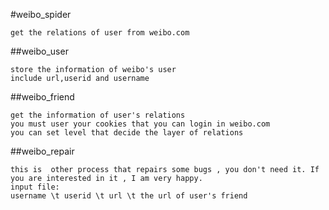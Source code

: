 #weibo_spider

	get the relations of user from weibo.com

##weibo_user

	store the information of weibo's user
	include url,userid and username

##weibo_friend

	get the information of user's relations
	you must user your cookies that you can login in weibo.com
	you can set level that decide the layer of relations

##weibo_repair

	this is  other process that repairs some bugs , you don't need it. If you are interested in it , I am very happy.
	input file:
	username \t userid \t url \t the url of user's friend
